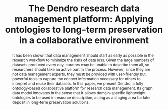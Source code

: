 ---
abstract: "It has been shown that data management should start as early as possible
  in the research workflow to minimize the risks of data loss. Given the large numbers
  of datasets produced every day, curators may be unable to describe them all, so
  researchers should take an active part in the process. However, since they are not
  data management experts, they must be provided with user-friendly but powerful tools
  to capture the context information necessary for others to interpret and reuse their
  datasets. In this paper, we present Dendro, a fully ontology-based collaborative
  platform for research data management. Its graph data model innovates in the sense
  that it allows domain-specific lightweight ontologies to be used in resource description,
  acting as a staging area for later deposit in long-term preservation solutions.
  \n\n "
creators:
- da Silva, João
- Castro, João
- Ribeiro, Cristina
- Lopes, João
date: null
document_url: https://services.phaidra.univie.ac.at/api/object/o:378115/download
grand_parent: iPRES
institutions: []
keywords:
- research data management
- data curation
- ontologies
- data repositories
- dendro
landing_page_url: https://phaidra.univie.ac.at/o:378115
language: eng
layout: publication
license: CC BY-NC-SA 3.0 AT
notes_url: null
parent: iPRES 2014
publication_type: paper
size: 602422
slides_url: null
source_name: iPRES
title: 'The Dendro research data management platform: Applying ontologies to long-term
  preservation in a collaborative environment'
year: 2014
---